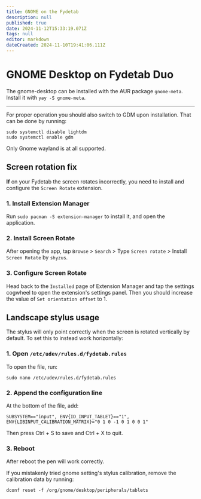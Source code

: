```yaml
---
title: GNOME on the Fydetab
description: null
published: true
date: 2024-11-12T15:33:19.071Z
tags: null
editor: markdown
dateCreated: 2024-11-10T19:41:06.111Z
---
```


# GNOME Desktop on Fydetab Duo

The gnome-desktop can be installed with the AUR package `gnome-meta`.
Install it with `yay -S gnome-meta`.

---

For proper operation you should also switch to GDM upon installation. That can be done by running:

```
sudo systemctl disable lightdm
sudo systemctl enable gdm
```

Only Gnome wayland is at all supported.

## Screen rotation fix

**If** on your Fydetab the screen rotates incorrectly, you need to install and configure the `Screen Rotate` extension.

### 1. Install Extension Manager

Run `sudo pacman -S extension-manager` to install it, and open the application.

### 2. Install Screen Rotate

After opening the app, tap `Browse` > `Search` > Type `Screen rotate` > Install `Screen Rotate` by `shyzus`.

### 3. Configure Screen Rotate

Head back to the `Installed` page of Extension Manager and tap the settings cogwheel to open the extension's settings panel.
Then you should increase the value of `Set orientation offset` to 1.

## Landscape stylus usage

The stylus will only point correctly when the screen is rotated vertically by default.
To set this to instead work horizontally:

### 1. Open `/etc/udev/rules.d/fydetab.rules`

To open the file, run:

```
sudo nano /etc/udev/rules.d/fydetab.rules
```

### 2. Append the configuration line

At the bottom of the file, add:

```
SUBSYSTEM=="input", ENV{ID_INPUT_TABLET}=="1", ENV{LIBINPUT_CALIBRATION_MATRIX}="0 1 0 -1 0 1 0 0 1"
```

Then press Ctrl + S to save and Ctrl + X to quit.

### 3. Reboot

After reboot the pen will work correctly.

If you mistakenly tried gnome setting's stylus calibration, remove the calibration data by running:

```
dconf reset -f /org/gnome/desktop/peripherals/tablets
```